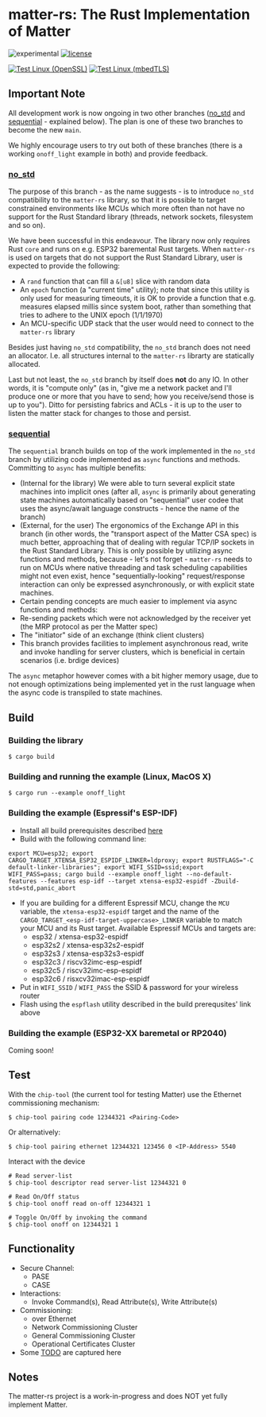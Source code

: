 # matter-rs: The Rust Implementation of Matter

![experimental](https://img.shields.io/badge/status-Experimental-red) [![license](https://img.shields.io/badge/license-Apache2-green.svg)](https://raw.githubusercontent.com/project-chip/matter-rs/main/LICENSE)

[![Test Linux (OpenSSL)](https://github.com/project-chip/matter-rs/actions/workflows/test-linux-openssl.yml/badge.svg)](https://github.com/project-chip/matter-rs/actions/workflows/test-linux-openssl.yml)
[![Test Linux (mbedTLS)](https://github.com/project-chip/matter-rs/actions/workflows/test-linux-mbedtls.yml/badge.svg)](https://github.com/project-chip/matter-rs/actions/workflows/test-linux-mbedtls.yml)

## Important Note

All development work is now ongoing in two other branches ([no_std](https://github.com/project-chip/matter-rs/tree/no_std) and [sequential](https://github.com/project-chip/matter-rs/tree/sequential) - explained below). The plan is one of these two branches to become the new `main`.

We highly encourage users to try out both of these branches (there is a working `onoff_light` example in both) and provide feedback.

### [no_std](https://github.com/project-chip/matter-rs/tree/no_std)

The purpose of this branch - as the name suggests - is to introduce `no_std` compatibility to the `matter-rs` library, so that it is possible to target constrained environments like MCUs which more often than not have no support for the Rust Standard library (threads, network sockets, filesystem and so on).

We have been successful in this endeavour. The library now only requires Rust `core` and runs on e.g. ESP32 baremental Rust targets.
When `matter-rs` is used on targets that do not support the Rust Standard Library, user is expected to provide the following:

- A `rand` function that can fill a `&[u8]` slice with random data
- An `epoch` function (a "current time" utility); note that since this utility is only used for measuring timeouts, it is OK to provide a function that e.g. measures elapsed millis since system boot, rather than something that tries to adhere to the UNIX epoch (1/1/1970)
- An MCU-specific UDP stack that the user would need to connect to the `matter-rs` library

Besides just having `no_std` compatibility, the `no_std` branch does not need an allocator. I.e. all structures internal to the `matter-rs` librarty are statically allocated.

Last but not least, the `no_std` branch by itself does **not** do any IO. In other words, it is "compute only" (as in, "give me a network packet and I'll produce one or more that you have to send; how you receive/send those is up to you"). Ditto for persisting fabrics and ACLs - it is up to the user to listen the matter stack for changes to those and persist.

### [sequential](https://github.com/project-chip/matter-rs/tree/sequential)

The `sequential` branch builds on top of the work implemented in the `no_std` branch by utilizing code implemented as `async` functions and methods. Committing to `async` has multiple benefits:

- (Internal for the library) We were able to turn several explicit state machines into implicit ones (after all, `async` is primarily about generating state machines automatically based on "sequential" user codee that uses the async/await language constructs - hence the name of the branch)
- (External, for the user) The ergonomics of the Exchange API in this branch (in other words, the "transport aspect of the Matter CSA spec) is much better, approaching that of dealing with regular TCP/IP sockets in the Rust Standard Library. This is only possible by utilizing async functions and methods, because - let's not forget - `matter-rs` needs to run on MCUs where native threading and task scheduling capabilities might not even exist, hence "sequentially-looking" request/response interaction can only be expressed asynchronously, or with explicit state machines.
- Certain pending concepts are much easier to implement via async functions and methods:
- Re-sending packets which were not acknowledged by the receiver yet (the MRP protocol as per the Matter spec)
- The "initiator" side of an exchange (think client clusters)
- This branch provides facilities to implement asynchronous read, write and invoke handling for server clusters, which is beneficial in certain scenarios (i.e. brdige devices)

The `async` metaphor however comes with a bit higher memory usage, due to not enough optimizations being implemented yet in the rust language when the async code is transpiled to state machines.

## Build

### Building the library

```
$ cargo build
```

### Building and running the example (Linux, MacOS X)

```
$ cargo run --example onoff_light
```

### Building the example (Espressif's ESP-IDF)

* Install all build prerequisites described [here](https://github.com/esp-rs/esp-idf-template#prerequisites)
* Build with the following command line:
```
export MCU=esp32; export CARGO_TARGET_XTENSA_ESP32_ESPIDF_LINKER=ldproxy; export RUSTFLAGS="-C default-linker-libraries"; export WIFI_SSID=ssid;export WIFI_PASS=pass; cargo build --example onoff_light --no-default-features --features esp-idf --target xtensa-esp32-espidf -Zbuild-std=std,panic_abort
```
* If you are building for a different Espressif MCU, change the `MCU` variable, the `xtensa-esp32-espidf` target and the name of the `CARGO_TARGET_<esp-idf-target-uppercase>_LINKER` variable to match your MCU and its Rust target. Available Espressif MCUs and targets are:
  * esp32 / xtensa-esp32-espidf
  * esp32s2 / xtensa-esp32s2-espidf
  * esp32s3 / xtensa-esp32s3-espidf
  * esp32c3 / riscv32imc-esp-espidf
  * esp32c5 / riscv32imc-esp-espidf
  * esp32c6 / risxcv32imac-esp-espidf
* Put in `WIFI_SSID` / `WIFI_PASS` the SSID & password for your wireless router
* Flash using the `espflash` utility described in the build prerequsites' link above

### Building the example (ESP32-XX baremetal or RP2040)

Coming soon!

## Test

With the `chip-tool` (the current tool for testing Matter) use the Ethernet commissioning mechanism:

```
$ chip-tool pairing code 12344321 <Pairing-Code>
```

Or alternatively:

```
$ chip-tool pairing ethernet 12344321 123456 0 <IP-Address> 5540
```

Interact with the device

```
# Read server-list
$ chip-tool descriptor read server-list 12344321 0

# Read On/Off status
$ chip-tool onoff read on-off 12344321 1

# Toggle On/Off by invoking the command
$ chip-tool onoff on 12344321 1
```

## Functionality

- Secure Channel:
  - PASE
  - CASE
- Interactions:
  - Invoke Command(s), Read Attribute(s), Write Attribute(s)
- Commissioning:
  - over Ethernet
  - Network Commissioning Cluster
  - General Commissioning Cluster
  - Operational Certificates Cluster
- Some [TODO](TODO.md) are captured here

## Notes

The matter-rs project is a work-in-progress and does NOT yet fully implement Matter.
